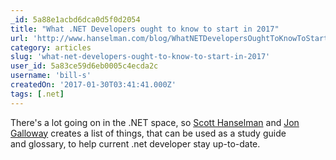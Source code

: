 ```yaml
---
_id: 5a88e1acbd6dca0d5f0d2054
title: "What .NET Developers ought to know to start in 2017"
url: 'http://www.hanselman.com/blog/WhatNETDevelopersOughtToKnowToStartIn2017.aspx'
category: articles
slug: 'what-net-developers-ought-to-know-to-start-in-2017'
user_id: 5a83ce59d6eb0005c4ecda2c
username: 'bill-s'
createdOn: '2017-01-30T03:41:41.000Z'
tags: [.net]
---
```


There's a lot going on in the .NET space, so <a href="http://www.hanselman.com/">Scott Hanselman</a> and <a href="https://weblogs.asp.net/jongalloway">Jon Galloway</a> creates a list of things, that can be used as a study guide and glossary, to help current .net developer stay up-to-date.
